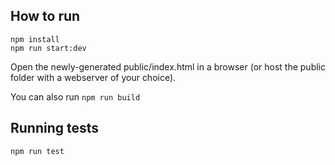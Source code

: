## How to run
```
npm install
npm run start:dev
```
Open the newly-generated public/index.html in a browser (or host the public folder with a webserver of your choice). 

You can also run `npm run build`

## Running tests
```
npm run test
```